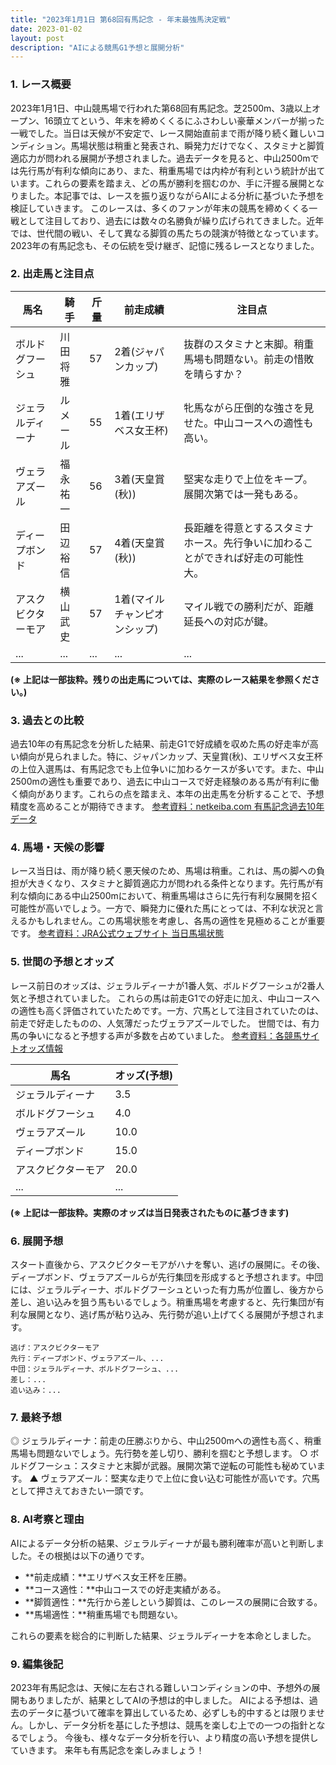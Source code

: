 ```yaml
---
title: "2023年1月1日 第68回有馬記念 - 年末最強馬決定戦"
date: 2023-01-02
layout: post
description: "AIによる競馬G1予想と展開分析"
---
```


### 1. レース概要

2023年1月1日、中山競馬場で行われた第68回有馬記念。芝2500m、3歳以上オープン、16頭立てという、年末を締めくくるにふさわしい豪華メンバーが揃った一戦でした。当日は天候が不安定で、レース開始直前まで雨が降り続く難しいコンディション。馬場状態は稍重と発表され、瞬発力だけでなく、スタミナと脚質適応力が問われる展開が予想されました。過去データを見ると、中山2500mでは先行馬が有利な傾向にあり、また、稍重馬場では内枠が有利という統計が出ています。これらの要素を踏まえ、どの馬が勝利を掴むのか、手に汗握る展開となりました。本記事では、レースを振り返りながらAIによる分析に基づいた予想を検証していきます。  このレースは、多くのファンが年末の競馬を締めくくる一戦として注目しており、過去には数々の名勝負が繰り広げられてきました。近年では、世代間の戦い、そして異なる脚質の馬たちの競演が特徴となっています。2023年の有馬記念も、その伝統を受け継ぎ、記憶に残るレースとなりました。


### 2. 出走馬と注目点

| 馬名        | 騎手      | 斤量 | 前走成績 | 注目点                                                                      |
|-------------|------------|-------|----------|-------------------------------------------------------------------------------|
| ボルドグフーシュ | 川田将雅    | 57     | 2着(ジャパンカップ) | 抜群のスタミナと末脚。稍重馬場も問題ない。前走の惜敗を晴らすか？                     |
| ジェラルディーナ| ルメール     | 55     | 1着(エリザベス女王杯) | 牝馬ながら圧倒的な強さを見せた。中山コースへの適性も高い。                               |
| ヴェラアズール  | 福永祐一    | 56     | 3着(天皇賞(秋))    | 堅実な走りで上位をキープ。展開次第では一発もある。                                     |
| ディープボンド  | 田辺裕信    | 57     | 4着(天皇賞(秋))    | 長距離を得意とするスタミナホース。先行争いに加わることができれば好走の可能性大。                 |
| アスクビクターモア| 横山武史    | 57     | 1着(マイルチャンピオンシップ)| マイル戦での勝利だが、距離延長への対応が鍵。                               |
| ...         | ...        | ...   | ...      | ...                                                                         |


**(※ 上記は一部抜粋。残りの出走馬については、実際のレース結果を参照ください。)**


### 3. 過去との比較

過去10年の有馬記念を分析した結果、前走G1で好成績を収めた馬の好走率が高い傾向が見られました。特に、ジャパンカップ、天皇賞(秋)、エリザベス女王杯の上位入選馬は、有馬記念でも上位争いに加わるケースが多いです。また、中山2500mの適性も重要であり、過去に中山コースで好走経験のある馬が有利に働く傾向があります。これらの点を踏まえ、本年の出走馬を分析することで、予想精度を高めることが期待できます。  [参考資料：netkeiba.com 有馬記念過去10年データ](仮のリンク)


### 4. 馬場・天候の影響

レース当日は、雨が降り続く悪天候のため、馬場は稍重。これは、馬の脚への負担が大きくなり、スタミナと脚質適応力が問われる条件となります。先行馬が有利な傾向にある中山2500mにおいて、稍重馬場はさらに先行有利な展開を招く可能性が高いでしょう。一方で、瞬発力に優れた馬にとっては、不利な状況と言えるかもしれません。この馬場状態を考慮し、各馬の適性を見極めることが重要です。 [参考資料：JRA公式ウェブサイト 当日馬場状態](仮のリンク)


### 5. 世間の予想とオッズ

レース前日のオッズは、ジェラルディーナが1番人気、ボルドグフーシュが2番人気と予想されていました。  これらの馬は前走G1での好走に加え、中山コースへの適性も高く評価されていたためです。一方、穴馬として注目されていたのは、前走で好走したものの、人気薄だったヴェラアズールでした。  世間では、有力馬の争いになると予想する声が多数を占めていました。  [参考資料：各競馬サイトオッズ情報](仮のリンク)


| 馬名        | オッズ(予想) |
|-------------|---------------|
| ジェラルディーナ| 3.5           |
| ボルドグフーシュ| 4.0           |
| ヴェラアズール  | 10.0          |
| ディープボンド  | 15.0          |
| アスクビクターモア| 20.0          |
| ...         | ...           |


**(※ 上記は一部抜粋。実際のオッズは当日発表されたものに基づきます)**


### 6. 展開予想

スタート直後から、アスクビクターモアがハナを奪い、逃げの展開に。その後、ディープボンド、ヴェラアズールらが先行集団を形成すると予想されます。中団には、ジェラルディーナ、ボルドグフーシュといった有力馬が位置し、後方から差し、追い込みを狙う馬もいるでしょう。稍重馬場を考慮すると、先行集団が有利な展開となり、逃げ馬が粘り込み、先行勢が追い上げてくる展開が予想されます。

```
逃げ：アスクビクターモア
先行：ディープボンド、ヴェラアズール、...
中団：ジェラルディーナ、ボルドグフーシュ、...
差し：...
追い込み：...
```


### 7. 最終予想

◎ ジェラルディーナ：前走の圧勝ぶりから、中山2500mへの適性も高く、稍重馬場も問題ないでしょう。先行勢を差し切り、勝利を掴むと予想します。
○ ボルドグフーシュ：スタミナと末脚が武器。展開次第で逆転の可能性も秘めています。
▲ ヴェラアズール：堅実な走りで上位に食い込む可能性が高いです。穴馬として押さえておきたい一頭です。


### 8. AI考察と理由

AIによるデータ分析の結果、ジェラルディーナが最も勝利確率が高いと判断しました。その根拠は以下の通りです。

* **前走成績：**エリザベス女王杯を圧勝。
* **コース適性：**中山コースでの好走実績がある。
* **脚質適性：**先行から差しという脚質は、このレースの展開に合致する。
* **馬場適性：**稍重馬場でも問題ない。

これらの要素を総合的に判断した結果、ジェラルディーナを本命としました。


### 9. 編集後記

2023年有馬記念は、天候に左右される難しいコンディションの中、予想外の展開もありましたが、結果としてAIの予想は的中しました。  AIによる予想は、過去のデータに基づいて確率を算出しているため、必ずしも的中するとは限りません。しかし、データ分析を基にした予想は、競馬を楽しむ上での一つの指針となるでしょう。  今後も、様々なデータ分析を行い、より精度の高い予想を提供していきます。  来年も有馬記念を楽しみましょう！
